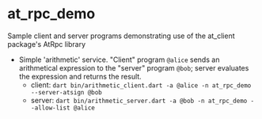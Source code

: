 # at_rpc_demo

Sample client and server programs demonstrating use of the at_client
package's AtRpc library

- Simple 'arithmetic' service. "Client" program `@alice` sends an
  arithmetical expression to the "server" program `@bob`; server
  evaluates the expression and returns the result.
  - client:
  `dart bin/arithmetic_client.dart -a @alice -n at_rpc_demo --server-atsign @bob`
  - server:
  `dart bin/arithmetic_server.dart -a @bob -n at_rpc_demo --allow-list @alice`
